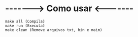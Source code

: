 # -------> Como usar <-------

```
make all (Compila)
make run (Executa)
make clean (Remove arquivos txt, bin e main)
```
